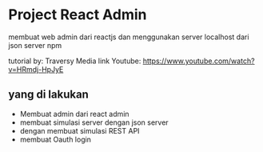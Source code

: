 # Project React Admin

membuat web admin dari reactjs dan menggunakan server localhost dari json server npm

tutorial by: Traversy Media
link Youtube: https://www.youtube.com/watch?v=HRmdj-HpJyE

## yang di lakukan

- Membuat admin dari react admin
- membuat simulasi server dengan json server
- dengan membuat simulasi REST API
- membuat Oauth login
